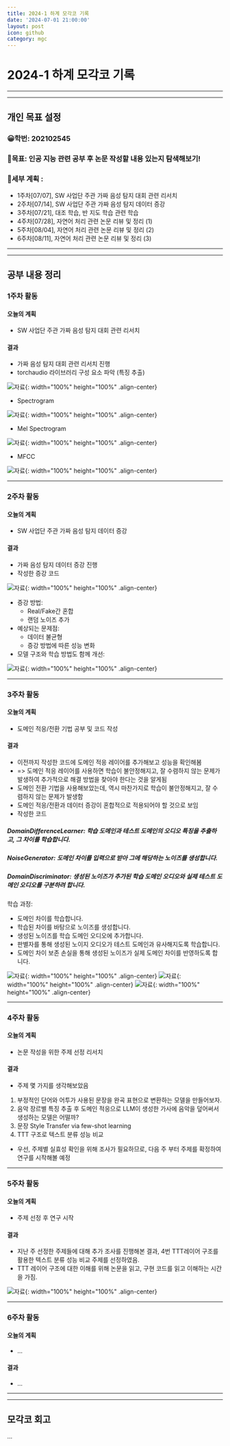 ```yaml
---
title: 2024-1 하계 모각코 기록
date: '2024-07-01 21:00:00'
layout: post
icon: github
category: mgc
---
```


# 2024-1 하계 모각코 기록
---
---


## 개인 목표 설정
### 😀학번: 202102545
### 🎡목표: 인공 지능 관련 공부 후 논문 작성할 내용 있는지 탐색해보기!
### 📄세부 계획 :
- 1주차\[07/07], SW 사업단 주관 가짜 음성 탐지 대회 관련 리서치
- 2주차\[07/14], SW 사업단 주관 가짜 음성 탐지 데이터 증강
- 3주차\[07/21], 대조 학습, 반 지도 학습 관련 학습
- 4주차\[07/28], 자연어 처리 관련 논문 리뷰 및 정리 (1)
- 5주차\[08/04], 자연어 처리 관련 논문 리뷰 및 정리 (2)
- 6주차\[08/11], 자연어 처리 관련 논문 리뷰 및 정리 (3)


---
---


## 공부 내용 정리

### 1주차 활동
#### 오늘의 계획
- SW 사업단 주관 가짜 음성 탐지 대회 관련 리서치

#### 결과
- 가짜 음성 탐지 대회 관련 리서치 진행
- torchaudio 라이브러리 구성 요소 파악 (특징 추출)

![자료](https://download.pytorch.org/torchaudio/tutorial-assets/torchaudio_feature_extractions.png){: width="100%" height="100%" .align-center}

- Spectrogram

![자료](/images/mgc/2024/summer_week1_0.png){: width="100%" height="100%" .align-center}

- Mel Spectrogram

![자료](/images/mgc/2024/summer_week1_1.png){: width="100%" height="100%" .align-center}

- MFCC

![자료](/images/mgc/2024/summer_week1_2.png){: width="100%" height="100%" .align-center}

---

### 2주차 활동
#### 오늘의 계획
- SW 사업단 주관 가짜 음성 탐지 데이터 증강

#### 결과
- 가짜 음성 탐지 데이터 증강 진행
- 작성한 증강 코드

![자료](/images/mgc/2024/summer_week2_0.png){: width="100%" height="100%" .align-center}

- 증강 방법:
  - Real/Fake간 혼합
  - 랜덤 노이즈 추가
- 예상되는 문제점:
  - 데이터 불균형
  - 증강 방법에 따른 성능 변화
- 모델 구조와 학습 방법도 함께 개선:

![자료](/images/mgc/2024/summer_week2_1.png){: width="100%" height="100%" .align-center}

---

### 3주차 활동
#### 오늘의 계획
- 도메인 적응/전환 기법 공부 및 코드 작성

#### 결과
- 이전까지 작성한 코드에 도메인 적응 레이어를 추가해보고 성능을 확인해봄
- => 도메인 적응 레이어를 사용하면 학습이 불안정해지고, 잘 수렴하지 않는 문제가 발생하여 추가적으로 해결 방법을 찾아야 한다는 것을 알게됨
- 도메인 전환 기법을 사용해보았는데, 역시 마찬가지로 학습이 불안정해지고, 잘 수렴하지 않는 문제가 발생함
- 도메인 적응/전환과 데이터 증강이 혼합적으로 적용되어야 할 것으로 보임
- 작성한 코드

##### DomainDifferenceLearner: 학습 도메인과 테스트 도메인의 오디오 특징을 추출하고, 그 차이를 학습합니다.
##### NoiseGenerator: 도메인 차이를 입력으로 받아 그에 해당하는 노이즈를 생성합니다.
##### DomainDiscriminator: 생성된 노이즈가 추가된 학습 도메인 오디오와 실제 테스트 도메인 오디오를 구분하려 합니다.

학습 과정:
- 도메인 차이를 학습합니다.
- 학습된 차이를 바탕으로 노이즈를 생성합니다.
- 생성된 노이즈를 학습 도메인 오디오에 추가합니다.
- 판별자를 통해 생성된 노이지 오디오가 테스트 도메인과 유사해지도록 학습합니다.
- 도메인 차이 보존 손실을 통해 생성된 노이즈가 실제 도메인 차이를 반영하도록 합니다.

![자료](/images/mgc/2024/summer_week3_0.png){: width="100%" height="100%" .align-center}
![자료](/images/mgc/2024/summer_week3_1.png){: width="100%" height="100%" .align-center}
![자료](/images/mgc/2024/summer_week3_2.png){: width="100%" height="100%" .align-center}

---

### 4주차 활동
#### 오늘의 계획
- 논문 작성을 위한 주제 선정 리서치

#### 결과
- 주제 몇 가지를 생각해보았음
1. 부정적인 단어와 어투가 사용된 문장을 완곡 표현으로 변환하는 모델을 만들어보자.
2. 음악 장르별 특징 추출 후 도메인 적응으로 LLM이 생성한 가사에 음악을 덮어써서 생성하는 모델은 어떨까?
3. 문장 Style Transfer via few-shot learning
4. TTT 구조로 텍스트 분류 성능 비교
- 우선, 주제별 실효성 확인을 위해 조사가 필요하므로, 다음 주 부터 주제를 확정하여 연구를 시작해볼 예정

---

### 5주차 활동
#### 오늘의 계획
- 주제 선정 후 연구 시작

#### 결과
- 지난 주 선정한 주제들에 대해 추가 조사를 진행해본 결과, 4번 TTT레이어 구조를 활용한 텍스트 분류 성능 비교 주제를 선정하였음.
- TTT 레이어 구조에 대한 이해를 위해 논문을 읽고, 구현 코드를 읽고 이해하는 시간을 가짐.

![자료](/images/mgc/2024/summer_week5_0.png){: width="100%" height="100%" .align-center}

---

### 6주차 활동
#### 오늘의 계획
- ...

#### 결과
- ...

---
---


## 모각코 회고
...

